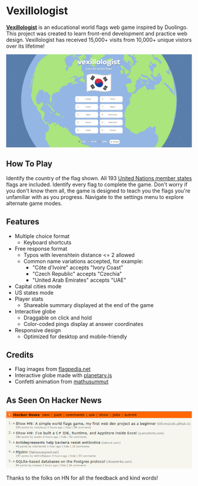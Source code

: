 # Vexillologist
[**Vexillologist**](https://billywojcicki.github.io/vexillologist/) is an educational world flags web game inspired by Duolingo. This project was created to learn front-end development and practice web design. Vexillologist has received 15,000+ visits from 10,000+ unique vistors over its lifetime!

![screenshot](images/screenshot-game.png)

## How To Play

Identify the country of the flag shown. All 193 [United Nations member states](https://www.un.org/en/about-us/member-states/) flags are included. Identify every flag to complete the game. Don't worry if you don't know them all, the game is designed to teach you the flags you're unfamiliar with as you progress. Navigate to the settings menu to explore alternate game modes.

## Features

- Multiple choice format
  - Keyboard shortcuts
- Free response format
  - Typos with levenshtein distance <= 2 allowed
  - Common name variations accepted, for example:
    - "Côte d'Ivoire" accepts "Ivory Coast"
    - "Czech Republic" accepts "Czechia"
    - "United Arab Emirates" accepts "UAE"
- Capital cities mode
- US states mode
- Player stats
  - Shareable summary displayed at the end of the game
- Interactive globe
  - Draggable on click and hold
  - Color-coded pings display at answer coordinates
- Responsive design
  - Optimized for desktop and mobile-friendly

## Credits

- Flag images from [flagpedia.net](https://flagpedia.net/about)
- Interactive globe made with [planetary.js](http://planetaryjs.com/)
- Confetti animation from [mathusummut](https://github.com/mathusummut/confetti.js)

## As Seen On Hacker News

![image](images/screenshot-hn.png)

Thanks to the folks on HN for all the feedback and kind words!
